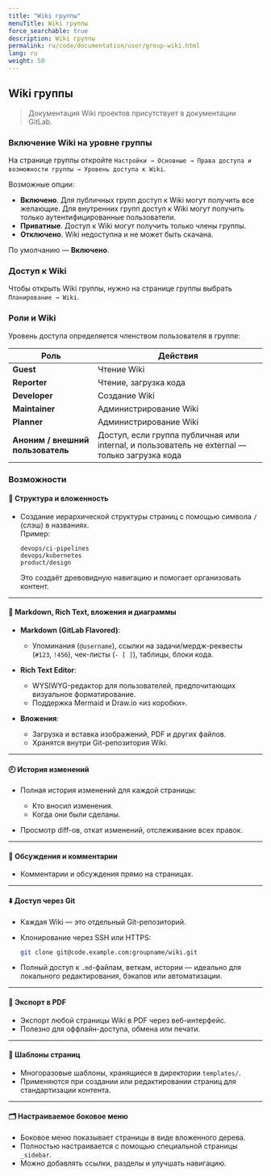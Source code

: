 ```yaml
---
title: "Wiki группы"
menuTitle: Wiki группы
force_searchable: true
description: Wiki группы
permalink: ru/code/documentation/user/group-wiki.html
lang: ru
weight: 50
---
```


## Wiki группы

> Документация Wiki проектов присутствует в документации  
> GitLab.

### Включение Wiki на уровне группы

На странице группы откройте `Настройки → Основные → Права доступа и возможности группы → Уровень доступа к Wiki`.

Возможные опции:
- **Включено**. Для публичных групп доступ к Wiki могут получить все желающие. Для внутренних групп доступ к Wiki могут получить только аутентифицированные пользователи.
- **Приватные**. Доступ к Wiki могут получить только члены группы.
- **Отключено**. Wiki недоступна и не может быть скачана.

По умолчанию — **Включено**.

### Доступ к Wiki

Чтобы открыть Wiki группы, нужно на странице группы выбрать `Планирование → Wiki`.

### Роли и Wiki

Уровень доступа определяется членством пользователя в группе:

| Роль                              | Действия                                                                                                          |
|-----------------------------------|------------------------------------------------------------------------------------------------------------------|
| **Guest**                         | Чтение Wiki                                                                                                      |
| **Reporter**                      | Чтение, загрузка кода                                                                                            |
| **Developer**                     | Создание Wiki                                                                                                     |
| **Maintainer**                    | Администрирование Wiki                                                                                           |
| **Planner**                       | Администрирование Wiki                                                                                           |
| **Аноним / внешний пользователь** | Доступ, если группа публичная или internal, и пользователь не external — только загрузка кода                   |

### Возможности

#### 📁 Структура и вложенность

- Создание иерархической структуры страниц с помощью символа `/` (слэш) в названиях.  
  Пример:

  ```text
  devops/ci-pipelines
  devops/kubernetes
  product/design
  ```

  Это создаёт древовидную навигацию и помогает организовать контент.

---

#### 📝 Markdown, Rich Text, вложения и диаграммы

- **Markdown (GitLab Flavored)**:
  - Упоминания (`@username`), ссылки на задачи/мердж-реквесты (`#123`, `!456`), чек-листы (`- [ ]`), таблицы, блоки кода.
  
- **Rich Text Editor**:
  - WYSIWYG-редактор для пользователей, предпочитающих визуальное форматирование.
  - Поддержка Mermaid и Draw.io «из коробки».

- **Вложения**:
  - Загрузка и вставка изображений, PDF и других файлов.
  - Хранятся внутри Git-репозитория Wiki.

---

#### 🕘 История изменений

- Полная история изменений для каждой страницы:
  - Кто вносил изменения.
  - Когда они были сделаны.
  
- Просмотр diff-ов, откат изменений, отслеживание всех правок.

---

#### 💬 Обсуждения и комментарии

- Комментарии и обсуждения прямо на страницах.

---

#### ⬇️ Доступ через Git

- Каждая Wiki — это отдельный Git-репозиторий.
- Клонирование через SSH или HTTPS:

  ```bash
  git clone git@code.example.com:groupname/wiki.git
  ```

- Полный доступ к `.md`-файлам, веткам, истории — идеально для локального редактирования, бэкапов или автоматизации.

---

#### 📄 Экспорт в PDF

- Экспорт любой страницы Wiki в PDF через веб-интерфейс.
- Полезно для оффлайн-доступа, обмена или печати.

---

#### 🧩 Шаблоны страниц

- Многоразовые шаблоны, хранящиеся в директории `templates/`.
- Применяются при создании или редактировании страниц для стандартизации контента.

---

#### 🗂 Настраиваемое боковое меню

- Боковое меню показывает страницы в виде вложенного дерева.
- Полностью настраивается с помощью специальной страницы `_sidebar`.
- Можно добавлять ссылки, разделы и улучшать навигацию.
